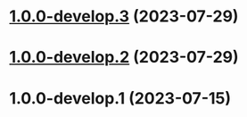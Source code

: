# [1.0.0-develop.3](https://git.lumeweb.com/LumeWeb/resolver-module-eth/compare/v1.0.0-develop.2...v1.0.0-develop.3) (2023-07-29)

# [1.0.0-develop.2](https://git.lumeweb.com/LumeWeb/resolver-module-eth/compare/v1.0.0-develop.1...v1.0.0-develop.2) (2023-07-29)

# 1.0.0-develop.1 (2023-07-15)

